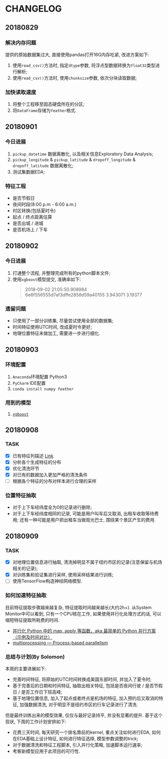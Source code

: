 # CHANGELOG

## 20180829

### 解决内存问题

提供的原始数据集过大, 直接使用pandas打开16G内存吃紧, 改进方案如下:
1. 使用`read_csv()`方法时, 指定`dtype`参数, 将浮点型数据转换为`float32`类型进行解析;
2. 使用`read_csv()`方法时, 使用`chunksize`参数, 依次分块读取数据;

### 加快读取速度

1. 将整个工程移至固态硬盘所在的分区;
2. 将`DataFrame`存储为`feather`格式.

## 20180901

### 今日进展

1. `pickup_datetime` 数据离散化, 以及相关信息Exploratory Data Analysis;
2. `pickup_longitude` & `pickup_latitude` & `dropoff_longitude` & `dropoff_latitude` 数据离散化;
3. 测试集数据EDA;

### 特征工程

- 是否节假日
- 夜间时段(8:00 p.m - 6:00 a.m.)
- 时区转换(包括夏时令)
- 起点 / 终点距离估算
- 是否出城 / 进城
- 是否机场上 / 下车

## 20180902

### 今日进展

1. 打通整个流程, 并整理完成所有的python脚本文件;
2. 使用`xgboost`模型提交, 准确率如下:
   > 2018-09-02 21:05:50.908984	6e6f556555d7af3dffe2858d59a40155	3.943071	3.19377

### 遗留问题

- 只使用了一部分训练集, 尽量尝试使用全部的数据集;
- 时间特征使用UTC时间, 改成夏时令更好;
- 地理位置特征未做加工, 需要进一步进行细化.

## 20180903

### 环境配置

1. `Anaconda`环境配置 Python3
2. `PyCharm` IDE配置
3. `conda install numpy feather`

### 用到的模型

1. [`xgboost`](http://dl.acm.org/citation.cfm?doid=2939672.2939785)

## 20180908

### TASK

- [x] 已有特征列描述 [Link](FEATURE-COLUMNS.md)
- [x] 分析各个生成特征的分布
- [x] 优化清洗环节
- [x] 对已有的数据加入更加严格的清洗条件
- [ ] 根据各个特征的分布对样本进行合理的采样

### 位置特征抽取

- 对于上下车经纬度全为0的记录进行删除;
- 对于上下车经纬度相同的记录, 可能是用户叫车后又取消, 出租车收取等待费用; 还有一种可能是用户把出租车当做观光巴士, 围绕某个景区产生的费用.

## 20180909

### TASK

- [x] 对地理位置信息进行抽取, 清洗掉明显不属于纽约市区的记录(注意保留与机场相关的记录);
- [x] 对训练集和验证集进行采样, 使用采样结果进行训练;
- [ ] 使用TensorFlow构造神经网络模型.

### 如何加速特征抽取

目前特征提取步骤越来越复杂, 特征提取时间越来越长(大约2h+). 从System Monitor中可以看到, 只有一个CPU核在工作, 如果使用并行化处理方式的话, 可以缩短特征提取所耗费的时间.

- [并行化 Python 中的 map, apply 等函数，aka 最简单的 Python 并行方案（示例及时间对比）](http://blog.fangzhou.me/posts/2017-07-02.html)
- [multiprocessing — Process-based parallelism](https://docs.python.org/3.7/library/multiprocessing.html)

### 总结与计划(By Solomon)

本周的主要进展如下:
- 完善时间特征, 将原始的UTC时间转换成美国东部时间, 并加入了夏令时;
- 基于完善后的日期和时间特征, 抽取出相关特征, 包括是否夜间行驶 / 是否节假日 / 是否工作日下班高峰;
- 基于地理位置信息, 加入了起点或者终点是机场的特征, 加入预约后又取消的特征, 加强数据清洗, 对于明显不是纽约市区的行车记录进行了清洗.

但是最终训练出来的模型效果, 仅仅与最好记录持平, 并没有显著的提升. 基于这个现状, 下周的工作计划安排如下:
- 花费三天时间, 每天研究一个排名靠前的kernel, 重点关注如何进行EDA, 如何在EDA基础上设计特征, 如何进行特征选择, 模型参数调整的trick;
- 对于数据清洗和特征工程脚本, 引入并行化策略, 加速脚本运行速率;
- 考察新模型应用于此项目的可行性.